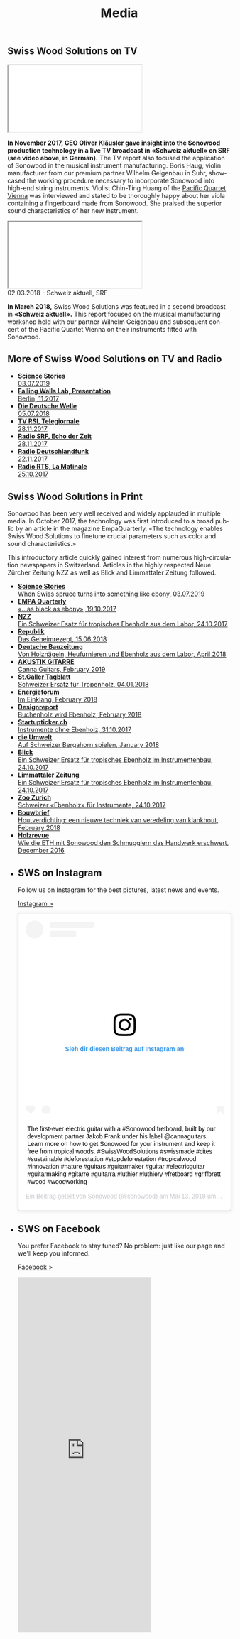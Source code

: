 ﻿---
lang: en
title: 'Media'
order: 8
---

<div class="full-width">
<div class="wrap">

## Swiss Wood Solutions on TV

<div class="videocontainer">
<iframe src="//tp.srgssr.ch/p/srf/embed?urn=urn:srf:video:5e034e98-bd53-4f10-9439-4dca60fe9484&start=627" allowfullscreen name="Schweiz aktuell vom 28.11.2017">
</iframe>
</div>

**In November 2017, CEO Oliver Kläusler gave insight into the
Sonowood production technology in a live TV broadcast in «Schweiz aktuell» on
SRF (see video above, in German).** The TV report also focused the
application of Sonowood in the musical instrument manufacturing. Boris
Haug, violin manufacturer from our premium partner Wilhelm Geigenbau in
Suhr, showcased the working procedure necessary to incorporate Sonowood
into high-end string instruments. Violist Chin-Ting Huang of the
[Pacific Quartet Vienna](http://pacificquartet.com) was interviewed and
stated to be thoroughly happy about her viola containing a fingerboard
made from Sonowood. She praised the superior sound characteristics of
her new instrument.

<div class="videocontainer">
<iframe src='//tp.srgssr.ch/p/srf/embed?urn=urn:srf:video:496e96cd-8b96-4c48-9a94-9c0cacf98131&start=' allowfullscreen name='«Schweizer» Tropenholz im Test'></iframe>
<figcaption>02.03.2018 - Schweiz aktuell, SRF</figcaption>
</div>

**In March 2018,** Swiss Wood Solutions was featured in a second
broadcast in **«Schweiz aktuell».** This report focused on the musical
manufacturing workshop held with our partner Wilhelm Geigenbau and
subsequent concert of the Pacific Quartet Vienna on their instruments fitted with Sonowood.

</div>
</div>

<div class="full-width-red">
<div class="wrap">

## More of Swiss Wood Solutions on TV and Radio

  - [**Science Stories**  
    03.07.2019](https://www.youtube.com/watch?v=SI2FyJS_ofc)
  - [**Falling Walls Lab, Presentation**  
    Berlin,
    11.2017](https://www.youtube.com/embed/ciyMRf8cfoE?rel=0&showinfo=0)
  - [**Die Deutsche Welle**  
    05.07.2018](https://p.dw.com/p/30uK3)
  - [**TV RSI,
    Telegiornale**  
    28.11.2017](https://www.rsi.ch/play/tv/telegiornale/video/28-11-2017-legno-indigeno-peri-liutai?id=9841570&station=rete-uno)
  - [**Radio SRF, Echo der
    Zeit**  
    28.11.2017](https://www.srf.ch/play/radio/echo-der-zeit/audio/schweizer-tropenholz-fuer-musikinstrumente?id=70df976f-69dc-4ef3-94d7-68ac4b8823cc&startTime=2.104851039)
  - [**Radio
    Deutschlandfunk**  
    22.11.2017](http://www.deutschlandfunk.de/instrumentenbau-heimische-hoelzer-fuer-hochwertige-geigen.676.de.html?dram:article_id=401301)
  - [**Radio RTS, La
    Matinale**  
    25.10.2017](https://www.rts.ch/info/sciences-tech/environnement/9027757-l-erable-sycomore-parade-suisse-contre-l-extinction-du-bois-d-ebene.html)

</div>
</div>

<div class="full-width">
<div class="wrap">

## Swiss Wood Solutions in Print

Sonowood has been very well received and widely applauded in multiple media. In October 2017, the
technology was first introduced to a broad public by an article in the
magazine EmpaQuarterly. «The technology enables Swiss Wood Solutions to
finetune crucial parameters such as color and sound characteristics.»

This introductory article quickly gained interest from numerous
high-circulation newspapers in Switzerland. Articles in the highly
respected Neue Zürcher Zeitung NZZ as well as Blick and Limmattaler
Zeitung followed.

</div>
</div>

<div class="full-width-grey">
<div class="wrap -cols3">

  - [**Science Stories**  
    When Swiss spruce turns into something like ebony,
    03.07.2019](https://science-stories.ch/swisswood/)
  - [**EMPA Quarterly**  
    «...as black as ebony»,
    19.10.2017](/assets/docs/201710_EmpaQuarterly.pdf)
  - [**NZZ**  
    Ein Schweizer Esatz für tropisches Ebenholz aus dem Labor,
    24.10.2017](https://www.nzz.ch/wissenschaft/ein-schweizer-ersatz-fuer-tropisches-ebenholz-ld.1323798)
  - [**Republik**  
    Das Geheimrezept,
    15.06.2018](/assets/docs/201806_Republik.pdf)
  - [**Deutsche Bauzeitung**  
    Von Holznägeln, Heufurnieren und Ebenholz aus dem Labor,
    April 2018](/assets/docs/201804_Deutsche-Bauzeitung.pdf)
  - [**AKUSTIK GITARRE**  
    Canna Guitars,
    February 2019](/assets/docs/20190201_AkustikGitarre.pdf)
  - [**St.Galler Tagblatt**  
    Schweizer Ersatz für Tropenholz,
    04.01.2018](https://www.tagblatt.ch/wirtschaft/holz-schweizer-ersatz-fuer-tropenholz-ld.181996) 
  - [**Energieforum**  
    Im Einklang,
    February 2018](/assets/docs/201802_Energieforum.pdf)
  - [**Designreport**  
    Buchenholz wird Ebenholz,
    February 2018](/assets/docs/201802_Designreport.pdf)
  - [**Startupticker.ch**  
    Instrumente ohne Ebenholz,
    31.10.2017](https://www.startupticker.ch/en/news/october-2017/instrumente-ohne-tropenholz) 
  - [**die Umwelt**  
    Auf Schweizer Bergahorn spielen,
    January 2018](/assets/docs/201801_die-umwelt.pdf)
  - [**Blick**  
    Ein Schweizer Ersatz für tropisches Ebenholz im Instrumentenbau,
    24.10.2017](https://www.blick.ch/news/schweiz/materialforschung-ein-schweizer-ersatz-fuer-ebenholz-im-instrumentenbau-id7502187.html)
  - [**Limmattaler Zeitung**  
    Ein Schweizer Ersatz für tropisches Ebenholz im Instrumentenbau,
    24.10.2017](https://www.limmattalerzeitung.ch/limmattal/zuerich/ein-schweizer-ersatz-fuer-ebenholz-im-instrumentenbau-131836740)
  - [**Zoo Zurich**  
    Schweizer «Ebenholz» für Instrumente,
    24.10.2017](https://www.zoo.ch/zoonews/schweizer-«ebenholz»-für-instrumente)
  - [**Bouwbrief**  
    Houtverdichting: een nieuwe techniek van veredeling van klankhout,
    February 2018](/assets/docs/201802_Bouwbrief.pdf)
  - [**Holzrevue**  
    Wie die ETH mit Sonowood den Schmugglern das Handwerk erschwert,
    December 2016](/assets/docs/201612_Holzrevue.pdf)

</div>
</div>

<div class="full-width-grey">
<div class="wrap -cols3">

- ## SWS on Instagram

  Follow us on Instagram for the best pictures, latest news and events.

  <a class="btn" href="https://www.instagram.com/sonowood/?hl=de" target="_blank">Instagram ></a>

  <div class="instagram-media">
  <blockquote class="instagram-media" data-instgrm-captioned data-instgrm-permalink="https://www.instagram.com/p/BxZQFkLAt0h/" data-instgrm-version="12" style=" background:#FFF; border:0; border-radius:3px; box-shadow:0 0 1px 0 rgba(0,0,0,0.5),0 1px 10px 0 rgba(0,0,0,0.15); margin: 1px; max-width:540px; padding:0; width:99.375%; width:-webkit-calc(100% - 2px); width:calc(100% - 2px);"><div style="padding:16px;"> <a href="https://www.instagram.com/p/BxZQFkLAt0h/" style=" background:#FFFFFF; line-height:0; padding:0 0; text-align:center; text-decoration:none; width:100%;" target="_blank"> <div style=" display: flex; flex-direction: row; align-items: center;"> <div style="background-color: #F4F4F4; border-radius: 50%; flex-grow: 0; height: 40px; margin-right: 14px; width: 40px;"></div> <div style="display: flex; flex-direction: column; flex-grow: 1; justify-content: center;"> <div style=" background-color: #F4F4F4; border-radius: 4px; flex-grow: 0; height: 14px; margin-bottom: 6px; width: 100px;"></div> <div style=" background-color: #F4F4F4; border-radius: 4px; flex-grow: 0; height: 14px; width: 60px;"></div></div></div><div style="padding: 19% 0;"></div> <div style="display:block; height:50px; margin:0 auto 12px; width:50px;"><svg width="50px" height="50px" viewBox="0 0 60 60" version="1.1" xmlns="https://www.w3.org/2000/svg" xmlns:xlink="https://www.w3.org/1999/xlink"><g stroke="none" stroke-width="1" fill="none" fill-rule="evenodd"><g transform="translate(-511.000000, -20.000000)" fill="#000000"><g><path d="M556.869,30.41 C554.814,30.41 553.148,32.076 553.148,34.131 C553.148,36.186 554.814,37.852 556.869,37.852 C558.924,37.852 560.59,36.186 560.59,34.131 C560.59,32.076 558.924,30.41 556.869,30.41 M541,60.657 C535.114,60.657 530.342,55.887 530.342,50 C530.342,44.114 535.114,39.342 541,39.342 C546.887,39.342 551.658,44.114 551.658,50 C551.658,55.887 546.887,60.657 541,60.657 M541,33.886 C532.1,33.886 524.886,41.1 524.886,50 C524.886,58.899 532.1,66.113 541,66.113 C549.9,66.113 557.115,58.899 557.115,50 C557.115,41.1 549.9,33.886 541,33.886 M565.378,62.101 C565.244,65.022 564.756,66.606 564.346,67.663 C563.803,69.06 563.154,70.057 562.106,71.106 C561.058,72.155 560.06,72.803 558.662,73.347 C557.607,73.757 556.021,74.244 553.102,74.378 C549.944,74.521 548.997,74.552 541,74.552 C533.003,74.552 532.056,74.521 528.898,74.378 C525.979,74.244 524.393,73.757 523.338,73.347 C521.94,72.803 520.942,72.155 519.894,71.106 C518.846,70.057 518.197,69.06 517.654,67.663 C517.244,66.606 516.755,65.022 516.623,62.101 C516.479,58.943 516.448,57.996 516.448,50 C516.448,42.003 516.479,41.056 516.623,37.899 C516.755,34.978 517.244,33.391 517.654,32.338 C518.197,30.938 518.846,29.942 519.894,28.894 C520.942,27.846 521.94,27.196 523.338,26.654 C524.393,26.244 525.979,25.756 528.898,25.623 C532.057,25.479 533.004,25.448 541,25.448 C548.997,25.448 549.943,25.479 553.102,25.623 C556.021,25.756 557.607,26.244 558.662,26.654 C560.06,27.196 561.058,27.846 562.106,28.894 C563.154,29.942 563.803,30.938 564.346,32.338 C564.756,33.391 565.244,34.978 565.378,37.899 C565.522,41.056 565.552,42.003 565.552,50 C565.552,57.996 565.522,58.943 565.378,62.101 M570.82,37.631 C570.674,34.438 570.167,32.258 569.425,30.349 C568.659,28.377 567.633,26.702 565.965,25.035 C564.297,23.368 562.623,22.342 560.652,21.575 C558.743,20.834 556.562,20.326 553.369,20.18 C550.169,20.033 549.148,20 541,20 C532.853,20 531.831,20.033 528.631,20.18 C525.438,20.326 523.257,20.834 521.349,21.575 C519.376,22.342 517.703,23.368 516.035,25.035 C514.368,26.702 513.342,28.377 512.574,30.349 C511.834,32.258 511.326,34.438 511.181,37.631 C511.035,40.831 511,41.851 511,50 C511,58.147 511.035,59.17 511.181,62.369 C511.326,65.562 511.834,67.743 512.574,69.651 C513.342,71.625 514.368,73.296 516.035,74.965 C517.703,76.634 519.376,77.658 521.349,78.425 C523.257,79.167 525.438,79.673 528.631,79.82 C531.831,79.965 532.853,80.001 541,80.001 C549.148,80.001 550.169,79.965 553.369,79.82 C556.562,79.673 558.743,79.167 560.652,78.425 C562.623,77.658 564.297,76.634 565.965,74.965 C567.633,73.296 568.659,71.625 569.425,69.651 C570.167,67.743 570.674,65.562 570.82,62.369 C570.966,59.17 571,58.147 571,50 C571,41.851 570.966,40.831 570.82,37.631"></path></g></g></g></svg></div><div style="padding-top: 8px;"> <div style=" color:#3897f0; font-family:Arial,sans-serif; font-size:14px; font-style:normal; font-weight:550; line-height:18px;"> Sieh dir diesen Beitrag auf Instagram an</div></div><div style="padding: 12.5% 0;"></div> <div style="display: flex; flex-direction: row; margin-bottom: 14px; align-items: center;"><div> <div style="background-color: #F4F4F4; border-radius: 50%; height: 12.5px; width: 12.5px; transform: translateX(0px) translateY(7px);"></div> <div style="background-color: #F4F4F4; height: 12.5px; transform: rotate(-45deg) translateX(3px) translateY(1px); width: 12.5px; flex-grow: 0; margin-right: 14px; margin-left: 2px;"></div> <div style="background-color: #F4F4F4; border-radius: 50%; height: 12.5px; width: 12.5px; transform: translateX(9px) translateY(-18px);"></div></div><div style="margin-left: 8px;"> <div style=" background-color: #F4F4F4; border-radius: 50%; flex-grow: 0; height: 20px; width: 20px;"></div> <div style=" width: 0; height: 0; border-top: 2px solid transparent; border-left: 6px solid #f4f4f4; border-bottom: 2px solid transparent; transform: translateX(16px) translateY(-4px) rotate(30deg)"></div></div><div style="margin-left: auto;"> <div style=" width: 0px; border-top: 8px solid #F4F4F4; border-right: 8px solid transparent; transform: translateY(16px);"></div> <div style=" background-color: #F4F4F4; flex-grow: 0; height: 12px; width: 16px; transform: translateY(-4px);"></div> <div style=" width: 0; height: 0; border-top: 8px solid #F4F4F4; border-left: 8px solid transparent; transform: translateY(-4px) translateX(8px);"></div></div></div></a> <p style=" margin:8px 0 0 0; padding:0 4px;"> <a href="https://www.instagram.com/p/BxZQFkLAt0h/" style=" color:#000; font-family:Arial,sans-serif; font-size:14px; font-style:normal; font-weight:normal; line-height:17px; text-decoration:none; word-wrap:break-word;" target="_blank">The first-ever electric guitar with a #Sonowood fretboard, built by our development partner Jakob Frank under his label @cannaguitars. Learn more on how to get Sonowood for your instrument and keep it free from tropical woods. #SwissWoodSolutions #swissmade #cites #sustainable #deforestation #stopdeforestation #tropicalwood #innovation #nature #guitars #guitarmaker #guitar #electricguitar #guitarmaking #gitarre #guitarra #luthier #luthiery #fretboard #griffbrett #wood #woodworking</a></p> <p style=" color:#c9c8cd; font-family:Arial,sans-serif; font-size:14px; line-height:17px; margin-bottom:0; margin-top:8px; overflow:hidden; padding:8px 0 7px; text-align:center; text-overflow:ellipsis; white-space:nowrap;">Ein Beitrag geteilt von <a href="https://www.instagram.com/sonowood/" style=" color:#c9c8cd; font-family:Arial,sans-serif; font-size:14px; font-style:normal; font-weight:normal; line-height:17px;" target="_blank"> Sonowood</a> (@sonowood) am <time style=" font-family:Arial,sans-serif; font-size:14px; line-height:17px;" datetime="2019-05-13T07:36:08+00:00">Mai 13, 2019 um 12:36 PDT</time></p></div></blockquote> <script async src="//www.instagram.com/embed.js"></script>
  </div>


- ## SWS on Facebook

    You prefer Facebook to stay tuned? No problem: just like our page and we'll keep you informed.

    <a class="btn" href="https://www.facebook.com/Swiss-Wood-Solutions-1539292799446076/" target="_blank">Facebook ></a>

    <iframe class="facebook-media" src="https://www.facebook.com/plugins/page.php?href=https%3A%2F%2Fwww.facebook.com%2FSwiss-Wood-Solutions-1539292799446076%2F&tabs=timeline&height=800&small_header=true&adapt_container_width=true&hide_cover=false&show_facepile=false&appId" height="800" style="border:none;overflow:hidden" scrolling="no" frameborder="0" allowTransparency="true" allow="encrypted-media"></iframe>

  </div>
  </div>
